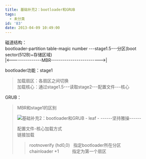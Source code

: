 ```yaml
---
title: 基础补充2：bootloader和GRUB
tags:
  - 未分类
id: '83'
date: 2013-04-09 10:49:00
---
```


磁道结构：  
bootloader-partition table-magic number ---stage1.5---分区(boot sector(512B)+存储区域)  
|<---------------MBR------------------------->|  
  
bootloader功能：stage1  

> 加载扇区：各扇区之间切换  
> 加载核心：通过stage1.5---读取stage2---配置文件---核心  

  
GRUB：  

> MBR和stage1的区别  
> 
> ![基础补充2：bootloader和GRUB - leaf - ------坚持雅操------](http://img1.ph.126.net/GQptpHNR7E4qcoZgLTaSaA==/6597161026123611847.png "基础补充2：bootloader和GRUB - leaf - ------坚持雅操------")  
>   
> 配置文件-核心加载方式  
> 链接加载  
> 
> > rootnoverify (hd0,0)   指定bootloader所在分区  
> > chainloader +1           指定为第一个扇区  
> 
>